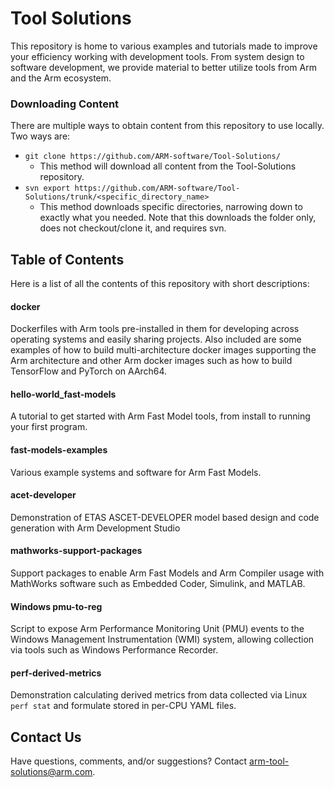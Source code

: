 # Tool Solutions
This repository is home to various examples and tutorials made to improve your efficiency working with development tools. From system design to software development, we provide material to better utilize tools from Arm and the Arm ecosystem. 


### Downloading Content
There are multiple ways to obtain content from this repository to use locally. Two ways are:
- ```git clone https://github.com/ARM-software/Tool-Solutions/```
    - This method will download all content from the Tool-Solutions repository. 
- ```svn export https://github.com/ARM-software/Tool-Solutions/trunk/<specific_directory_name>```
    - This method downloads specific directories, narrowing down to exactly what you needed. Note that this downloads the folder only, does not checkout/clone it, and requires svn.

## Table of Contents 
Here is a list of all the contents of this repository with short descriptions:


#### docker 
Dockerfiles with Arm tools pre-installed in them for developing across operating systems and easily sharing projects. Also included are some examples of how to build multi-architecture docker images supporting the Arm architecture and other Arm docker images such as how to build TensorFlow and PyTorch on AArch64.

#### hello-world_fast-models
A tutorial to get started with Arm Fast Model tools, from install to running your first program.

#### fast-models-examples
Various example systems and software for Arm Fast Models.

#### acet-developer
Demonstration of ETAS ASCET-DEVELOPER model based design and code generation with Arm Development Studio 

#### mathworks-support-packages
Support packages to enable Arm Fast Models and Arm Compiler usage with MathWorks software such as Embedded Coder, Simulink, and MATLAB.

#### Windows pmu-to-reg
Script to expose Arm Performance Monitoring Unit (PMU) events to the Windows Management Instrumentation (WMI) system, allowing collection via tools such as Windows Performance Recorder.

#### perf-derived-metrics
Demonstration calculating derived metrics from data collected via Linux `perf stat` and formulate stored in per-CPU YAML files.

## Contact Us
Have questions, comments, and/or suggestions? Contact [arm-tool-solutions@arm.com](mailto:arm-tool-solutions@arm.com).

